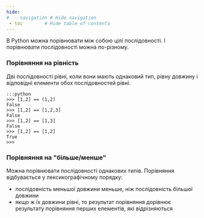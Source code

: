 ```yaml
---
hide:
#  - navigation # Hide navigation
 - toc        # Hide table of contents
---
```


В Python можна порівнювати між собою цілі послідовності. І порівнювати послідовності можна по-різному.

### Порівняння на рівність

Дві послідовності рівні, коли вони мають однаковий тип, рівну довжину і відповідні елементи обох послідовностей рівні. 

	:::python
	>>> [1,2] == (1,2)
	False
	>>> [1,2] == [1,2,3]
	False
	>>> [1,2] == [1,3]
	False
	>>> [1,2] == [1,2]
	True
	>>>
	
### Порівняння на "більше/менше"

Можна порівнювати послідовності однакових типів.  Порівняння відбувається у лексикографічному порядку:

- послідовність меньшої довжини меньше, ніж послідовність більшої довжини
- якщо ж їх довжини рівні, то результат порівняння дорівнює результату порівняння перших елементів, які відрізняються


